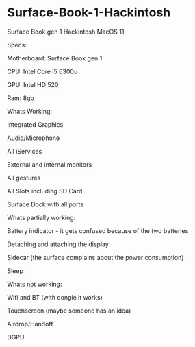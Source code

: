 # Surface-Book-1-Hackintosh
Surface Book gen 1 Hackintosh MacOS 11



Specs:


Motherboard: Surface Book gen 1

CPU: Intel Core i5 6300u

GPU: Intel HD 520

Ram: 8gb




Whats Working:


Integrated Graphics

Audio/Microphone

All iServices

External and internal monitors

All gestures

All Slots including SD Card

Surface Dock with all ports
	

Whats partially working:



Battery indicator - it gets confused because of the two batteries

Detaching and attaching the display

Sidecar (the surface complains about the power consumption)

Sleep


Whats not working:


Wifi and BT (with dongle it works)

Touchscreen (maybe someone has an idea)

Airdrop/Handoff

DGPU

